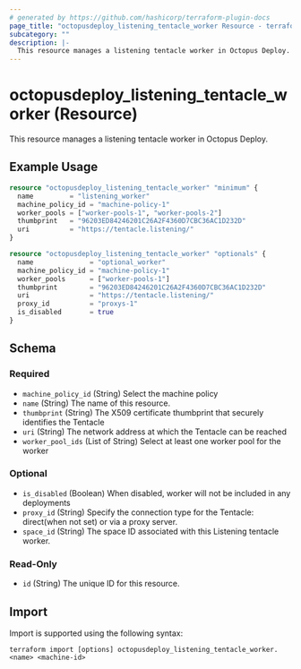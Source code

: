 ```yaml
---
# generated by https://github.com/hashicorp/terraform-plugin-docs
page_title: "octopusdeploy_listening_tentacle_worker Resource - terraform-provider-octopusdeploy"
subcategory: ""
description: |-
  This resource manages a listening tentacle worker in Octopus Deploy.
---
```


# octopusdeploy_listening_tentacle_worker (Resource)

This resource manages a listening tentacle worker in Octopus Deploy.

## Example Usage

```terraform
resource "octopusdeploy_listening_tentacle_worker" "minimum" {
  name         = "listening_worker"
  machine_policy_id = "machine-policy-1"
  worker_pools = ["worker-pools-1", "worker-pools-2"]
  thumbprint   = "96203ED84246201C26A2F4360D7CBC36AC1D232D"
  uri          = "https://tentacle.listening/"
}

resource "octopusdeploy_listening_tentacle_worker" "optionals" {
  name              = "optional_worker"
  machine_policy_id = "machine-policy-1"
  worker_pools      = ["worker-pools-1"]
  thumbprint        = "96203ED84246201C26A2F4360D7CBC36AC1D232D"
  uri               = "https://tentacle.listening/"
  proxy_id          = "proxys-1"
  is_disabled       = true
}
```

<!-- schema generated by tfplugindocs -->
## Schema

### Required

- `machine_policy_id` (String) Select the machine policy
- `name` (String) The name of this resource.
- `thumbprint` (String) The X509 certificate thumbprint that securely identifies the Tentacle
- `uri` (String) The network address at which the Tentacle can be reached
- `worker_pool_ids` (List of String) Select at least one worker pool for the worker

### Optional

- `is_disabled` (Boolean) When disabled, worker will not be included in any deployments
- `proxy_id` (String) Specify the connection type for the Tentacle: direct(when not set) or via a proxy server.
- `space_id` (String) The space ID associated with this Listening tentacle worker.

### Read-Only

- `id` (String) The unique ID for this resource.

## Import

Import is supported using the following syntax:

```shell
terraform import [options] octopusdeploy_listening_tentacle_worker.<name> <machine-id>
```
